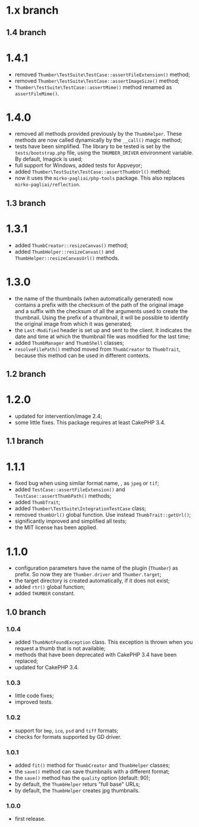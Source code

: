 # 1.x branch
## 1.4 branch
# 1.4.1
* removed `Thumber\TestSuite\TestCase::assertFileExtension()` method;
* removed `Thumber\TestSuite\TestCase::assertImageSize()` method;
* `Thumber\TestSuite\TestCase::assertMime()` method renamed as `assertFileMime()`.

# 1.4.0
* removed all methods provided previously by the `ThumbHelper`. These methods
    are now called dynamically by the `__call()` magic method;
* tests have been simplified. The library to be tested is set by the
    `tests/bootstrap.php` file, using the `THUMBER_DRIVER` environment variable.
    By default, Imagick is used;
* full support for Windows, added tests for Appveyor;
* added `Thumber\TestSuite\TestCase::assertThumbUrl()` method;
* now it uses the `mirko-pagliai/php-tools` package. This also replaces
    `mirko-pagliai/reflection`.

## 1.3 branch
# 1.3.1
* added `ThumbCreator::resizeCanvas()` method;
* added `ThumbHelper::resizeCanvas()` and `ThumbHelper::resizeCanvasUrl()` methods. 

# 1.3.0
* the name of the thumbnails (when automatically generated) now contains a
    prefix with the checksum of the path of the original image and a suffix with
    the checksum of all the arguments used to create the thumbnail. Using the
    prefix of a thumbnail, it will be possible to identify the original image
    from which it was generated;
* the `Last-Modified` header is set up and sent to the client. It indicates the
    date and time at which the thumbnail file was modified for the last time;
* added `ThumbManager` and `ThumbShell` classes;
* `resolveFilePath()` method moved from `ThumbCreator` to `ThumbTrait`, because
    this method can be used in different contexts.

## 1.2 branch
# 1.2.0
* updated for intervention/image 2.4;
* some little fixes. This package requires at least CakePHP 3.4.

## 1.1 branch
# 1.1.1
* fixed bug when using similar format name, , as `jpeg` or `tif`;
* added `TestCase::assertFileExtension()` and `TestCase::assertThumbPath()`
    methods;
* added `ThumbTrait`;
* added `Thumber\TestSuite\IntegrationTestCase` class;
* removed `thumbUrl()` global function. Use instead `ThumbTrait::getUrl()`;
* significantly improved and simplified all tests;
* the MIT license has been applied.

# 1.1.0
* configuration parameters have the name of the plugin (`Thumber`) as prefix. So
    now they are `Thumber.driver` and `Thumber.target`;
* the target directory is created automatically, if it does not exist;
* added `rtr()` global function;
* added `THUMBER` constant.

## 1.0 branch
### 1.0.4
* added `ThumbNotFoundException` class. This exception is thrown when you
    request a thumb that is not available;
* methods that have been deprecated with CakePHP 3.4 have been replaced;
* updated for CakePHP 3.4.

### 1.0.3
* little code fixes;
* improved tests.

### 1.0.2
* support for `bmp`, `ico`, `psd` and `tiff` formats;
* checks for formats supported by GD driver.

### 1.0.1
* added `fit()` method for `ThumbCreator` and `ThumbHelper` classes;
* the `save()` method can save thumbnails with a different format;
* the `save()` method has the `quality` option (default: 90);
* by default, the `ThumbHelper` returs "full base" URLs;
* by default, the `ThumbHelper` creates jpg thumbnails.

### 1.0.0
* first release.
